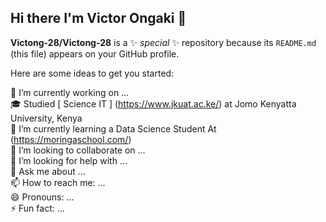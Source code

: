 ## Hi there I'm Victor Ongaki 👋


**Victong-28/Victong-28** is a ✨ _special_ ✨ repository because its `README.md` (this file) appears on your GitHub profile.

Here are some ideas to get you started:

 🔭 I’m currently working on ...</br>
 🎓  Studied [ Science IT ] (https://www.jkuat.ac.ke/) at Jomo Kenyatta University, Kenya<br/>
 🌱 I’m currently learning a Data Science Student At (https://moringaschool.com/)</br>
 👯 I’m looking to collaborate on ...</br>
 🤔 I’m looking for help with ...</br>
 💬 Ask me about ...</br>
 📫 How to reach me: ...</br>
 😄 Pronouns: ...</br>
 ⚡ Fun fact: ...</br>

